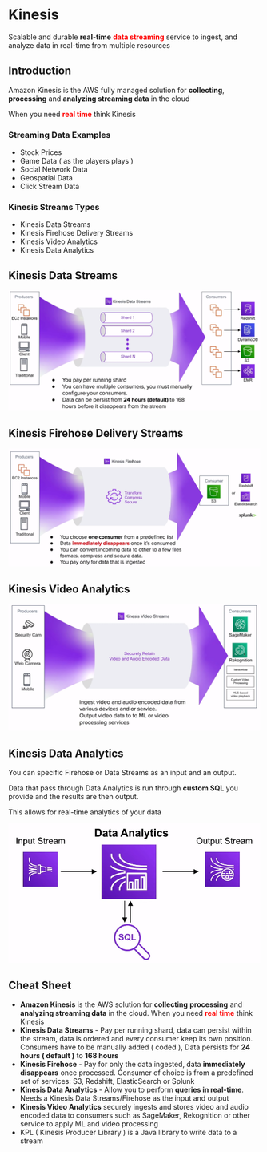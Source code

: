 # Kinesis

Scalable and durable **real-time**
<span class="text-red">**data streaming**</span>
service to ingest, and analyze data in real-time
from multiple resources

## Introduction

Amazon Kinesis is the AWS fully managed solution for
**collecting**, **processing** and
**analyzing streaming data** in the cloud

When you need
<span class="text-red">**real time**</span>
think Kinesis

### Streaming Data Examples

- Stock Prices
- Game Data ( as the players plays )
- Social Network Data
- Geospatial Data
- Click Stream Data

### Kinesis Streams Types

- Kinesis Data Streams
- Kinesis Firehose Delivery Streams
- Kinesis Video Analytics
- Kinesis Data Analytics

## Kinesis Data Streams

<img
  src="../../public/images/kinesis/data_streams.png"
  alt="Data Streams" />

## Kinesis Firehose Delivery Streams

<img
  src="../../public/images/kinesis/firehose_delivery_stream.png"
  alt="Firehose Delivery Streams" />

## Kinesis Video Analytics

<img
  src="../../public/images/kinesis/video_analytics.png"
  alt="Video Analytics" />

## Kinesis Data Analytics

You can specific Firehose or Data Streams as an input
and an output.

Data that pass through Data Analytics is run through
**custom SQL** you provide and the results are then output.

This allows for real-time analytics of your data

<img
  src="../../public/images/kinesis/data_analytics.png"
  alt="Data Analytics" />

## Cheat Sheet

- **Amazon Kinesis** is the AWS solution for **collecting**
**processing** and **analyzing streaming data** in the cloud.
When you need <span class="text-red">**real time**</span>
think Kinesis
- **Kinesis Data Streams** - Pay per running shard, data
can persist within the stream, data is ordered and every
consumer keep its own position.
Consumers have to be manually added ( coded ), Data persists
for **24 hours ( default )** to **168 hours**
- **Kinesis Firehose** - Pay for only the data ingested, data
**immediately disappears** once processed. Consumer of choice
is from a predefined set of services: S3, Redshift, ElasticSearch
or Splunk
- **Kinesis Data Analytics** - Allow you to perform
**queries in real-time**. Needs a Kinesis Data Streams/Firehose
as the input and output
- **Kinesis Video Analytics** securely ingests and stores video
and audio encoded data to consumers such as SageMaker, Rekognition
or other service to apply ML and video processing
- KPL ( Kinesis Producer Library ) is a Java library to write
data to a stream

<style>
.text-red {
  color: red;
}
</style>
